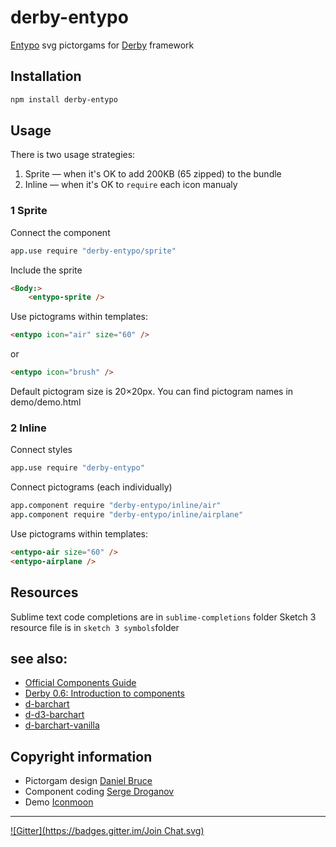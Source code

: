 # derby-entypo
[Entypo](http://entypo.com/) svg pictorgams for [Derby](http://github.com/codeparty/derby) framework

## Installation
```sh
npm install derby-entypo
```

## Usage
There is two usage strategies:

1. Sprite — when it's OK to add 200KB (65 zipped) to the bundle
2. Inline — when it's OK to `require` each icon manualy

### 1 Sprite
Connect the component
```coffeescript
app.use require "derby-entypo/sprite"
```

Include the sprite
```html
<Body:>
	<entypo-sprite />
```

Use pictograms within templates: 
```html
<entypo icon="air" size="60" />
```

or
```html
<entypo icon="brush" />
```


Default pictogram size is 20×20px. You can find pictogram names in demo/demo.html 


### 2 Inline
Connect styles
```coffeescript
app.use require "derby-entypo"
```

Connect pictograms (each individually)
```coffeescript
app.component require "derby-entypo/inline/air"
app.component require "derby-entypo/inline/airplane"
```

Use pictograms within templates: 
```html
<entypo-air size="60" />
<entypo-airplane />
```

## Resources
Sublime text code completions are in `sublime-completions` folder
Sketch 3 resource file is in `sketch 3 symbols`folder

## see also:
- [Official Components Guide](https://github.com/codeparty/derby/blob/master/docs/guides/components.md)
- [Derby 0.6: Introduction to components](https://github.com/dmapper/derby-tutorials/blob/master/derby4.md)
- [d-barchart](http://github.com/codeparty/d-barchart)
- [d-d3-barchart](http://github.com/codeparty/d-d3-barchart)
- [d-barchart-vanilla](http://github.com/codeparty/d-barchart-vanilla)

## Copyright information
- Pictorgam design [Daniel Bruce](//entypo.com/)
- Component coding [Serge Droganov](//droganov.ru)
- Demo [Iconmoon](//icomoon.io)

---
[![Gitter](https://badges.gitter.im/Join Chat.svg)](https://gitter.im/droganov/derby-entypo?utm_source=badge&utm_medium=badge&utm_campaign=pr-badge&utm_content=badge)